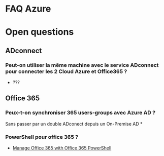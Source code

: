 # FAQ Azure

# Open questions
## ADconnect
### Peut-on utiliser la même machine avec le service ADconnect pour connecter les 2 Cloud Azure et Office365 ?
* ???
## Office 365
### Peux-t-on synchroniser 365 users-groups avec Azure AD ?
Sans passer par un double ADconect depuis un On-Premise AD
* 
### PowerShell pour office 365 ?
* [Manage Office 365 with Office 365 PowerShell](https://docs.microsoft.com/en-us/office365/enterprise/powershell/manage-office-365-with-office-365-powershell)

